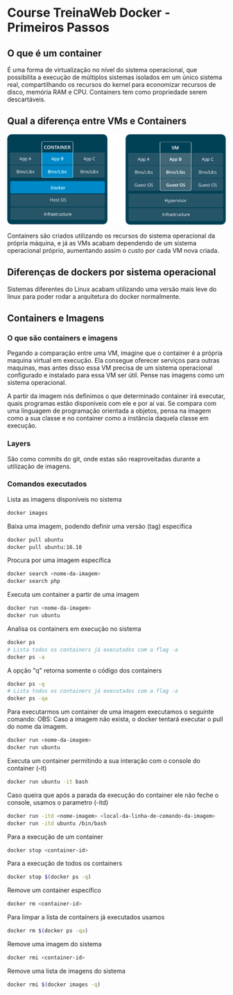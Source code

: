 # Course TreinaWeb Docker - Primeiros Passos

## O que é um container

É uma forma de virtualização no nível do sistema operacional, que possibilita a execução de múltiplos sistemas isolados em um único sistema real, compartilhando os recursos do kernel para economizar recursos de disco, memória RAM e CPU.
Containers tem como propriedade serem descartáveis.

## Qual a diferença entre VMs e Containers

![Virtual Machines vs Docker Containers](images/vm-vs-containers.png)

Containers são criados utilizando os recursos do sistema operacional da própria máquina, e já as VMs acabam dependendo de um sistema operacional próprio, aumentando assim o custo por cada VM nova criada.

## Diferenças de dockers por sistema operacional

Sistemas diferentes do Linux acabam utilizando uma versão mais leve do linux para poder rodar a arquitetura do docker normalmente.

## Containers e Imagens

### O que são containers e imagens

Pegando a comparação entre uma VM, imagine que o container é a própria maquina virtual em execução. Ela consegue oferecer serviços para outras maquinas, mas antes disso essa VM precisa de um sistema operacional configurado e instalado para essa VM ser útil. Pense nas imagens como um sistema operacional.

A partir da imagem nós definimos o que determinado container irá executar, quais programas estão disponíveis com ele e por aí vai. Se compara com uma linguagem de programação orientada a objetos, pensa na imagem como a sua classe e no container como a instância daquela classe em execução.

### Layers

São como commits do git, onde estas são reaproveitadas durante a utilização de imagens.

### Comandos executados

Lista as imagens disponíveis no sistema

```bash
docker images
```

Baixa uma imagem, podendo definir uma versão (tag) específica

```bash
docker pull ubuntu
docker pull ubuntu:16.10
```

Procura por uma imagem específica

```bash
docker search <nome-da-imagem>
docker search php
```

Executa um container a partir de uma imagem

```bash
docker run <nome-da-imagem>
docker run ubuntu
```

Analisa os containers em execução no sistema

```bash
docker ps
# Lista todos os containers já executados com a flag -a
docker ps -a
```

A opção "q" retorna somente o código dos containers

```bash
docker ps -q
# Lista todos os containers já executados com a flag -a
docker ps -qa
```

Para executarmos um container de uma imagem executamos o seguinte comando:
OBS: Caso a imagem não exista, o docker tentará executar o pull do nome da imagem.

```bash
docker run <nome-da-imagem>
docker run ubuntu
```

Executa um container permitindo a sua interação com o console do container (-it)

```bash
docker run ubuntu -it bash
```

Caso queira que após a parada da execução do container ele não feche o console, usamos o parametro (-itd)

```bash
docker run -itd <nome-imagem> <local-da-linha-de-comando-da-imagem>
docker run -itd ubuntu /bin/bash
```

Para a execução de um container

```bash
docker stop <container-id>
```

Para a execução de todos os containers

```bash
docker stop $(docker ps -q)
```

Remove um container específico

```bash
docker rm <container-id>
```

Para limpar a lista de containers já executados usamos

```bash
docker rm $(docker ps -qa)
```

Remove uma imagem do sistema

```bash
docker rmi <container-id>
```

Remove uma lista de imagens do sistema

```bash
docker rmi $(docker images -q)
```
